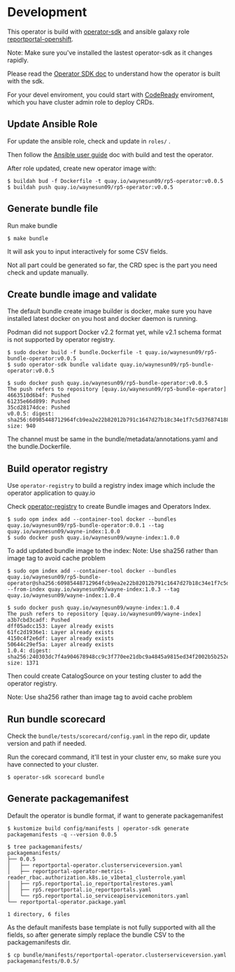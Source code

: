 # Development

This operator is build with [operator-sdk](https://github.com/operator-framework/operator-sdk "operator-sdk") and ansible galaxy role [reportportal-openshift](https://github.com/waynesun09/reportportal-openshift "reportportal-openshift").

Note: Make sure you've installed the lastest operator-sdk as it changes rapidly.

Please read the [Operator SDK doc](https://sdk.operatorframework.io/docs/) to understand how the operator is built with the sdk.

For your devel enviroment, you could start with [CodeReady](https://github.com/code-ready/crc "CodeReady Containers") enviroment, which you have cluster admin role to deploy CRDs.

## Update Ansible Role

For update the ansible role, check and update in `roles/` .

Then follow the [Ansible user guide](https://sdk.operatorframework.io/docs/ansible/ "Ansible User Guide for Operator SDK") doc with build and test the operator.

After role updated, create new operator image with:
```console
$ buildah bud -f Dockerfile -t quay.io/waynesun09/rp5-operator:v0.0.5
$ buildah push quay.io/waynesun09/rp5-operator:v0.0.5
```

## Generate bundle file


Run make bundle
```console
$ make bundle
```
It will ask you to input interactively for some CSV fields.

Not all part could be generated so far, the CRD spec is the part you need check and update manually.

## Create bundle image and validate

The default bundle create image builder is docker, make sure you have installed latest docker on you host and docker daemon is running.

Podman did not support Docker v2.2 format yet, while v2.1 schema format is not supported by operator registry.


```console
$ sudo docker build -f bundle.Dockerfile -t quay.io/waynesun09/rp5-bundle-operator:v0.0.5 .
$ sudo operator-sdk bundle validate quay.io/waynesun09/rp5-bundle-operator:v0.0.5

$ sudo docker push quay.io/waynesun09/rp5-bundle-operator:v0.0.5
The push refers to repository [quay.io/waynesun09/rp5-bundle-operator]
4663510d6b4f: Pushed
61235e66d899: Pushed
35cd28174dce: Pushed
v0.0.5: digest: sha256:60985448712964fcb9ea2e22b82012b791c1647d27b18c34e1f7c5d376874188 size: 940
```

The channel must be same in the bundle/metadata/annotations.yaml and the bundle.Dockerfile.

## Build operator registry

Use `operator-registry` to build a registry index image which include the operator application to quay.io

Check [operator-registry](https://github.com/operator-framework/operator-registry) to create Bundle images and Operators Index.

```console
$ sudo opm index add --container-tool docker --bundles quay.io/waynesun09/rp5-bundle-operator:0.0.1 --tag quay.io/waynesun09/wayne-index:1.0.0
$ sudo docker push quay.io/waynesun09/wayne-index:1.0.0
```

To add updated bundle image to the index:
Note: Use sha256 rather than image tag to avoid cache problem

```console
$ sudo opm index add --container-tool docker --bundles quay.io/waynesun09/rp5-bundle-operator@sha256:60985448712964fcb9ea2e22b82012b791c1647d27b18c34e1f7c5d376874188 --from-index quay.io/waynesun09/wayne-index:1.0.3 --tag quay.io/waynesun09/wayne-index:1.0.4

$ sudo docker push quay.io/waynesun09/wayne-index:1.0.4
The push refers to repository [quay.io/waynesun09/wayne-index]
a3b7cbd3cadf: Pushed
dff05adcc153: Layer already exists
61fc2d1936e1: Layer already exists
4150c4f2e6df: Layer already exists
50644c29ef5a: Layer already exists
1.0.4: digest: sha256:240303dc7f4a904678948cc9c3f770ee21dbc9a4845a9815ed34f2002b5b252e size: 1371
```

Then could create CatalogSource on your testing cluster to add the operator registry.

Note: Use sha256 rather than image tag to avoid cache problem

## Run bundle scorecard

Check the `bundle/tests/scorecard/config.yaml` in the repo dir, update version and path if needed.

Run the corecard command, it'll test in your cluster env, so make sure you have connected to your cluster.
```console
$ operator-sdk scorecard bundle
```

## Generate packagemanifest

Default the operator is bundle format, if want to generate packagemanifest
```console
$ kustomize build config/manifests | operator-sdk generate packagemanifests -q --version 0.0.5

$ tree packagemanifests/
packagemanifests/
├── 0.0.5
│   ├── reportportal-operator.clusterserviceversion.yaml
│   ├── reportportal-operator-metrics-reader_rbac.authorization.k8s.io_v1beta1_clusterrole.yaml
│   ├── rp5.reportportal.io_reportportalrestores.yaml
│   ├── rp5.reportportal.io_reportportals.yaml
│   └── rp5.reportportal.io_serviceapiservicemonitors.yaml
└── reportportal-operator.package.yaml

1 directory, 6 files
```

As the default manifests base template is not fully supported with all the fields, so after generate simply replace the bundle CSV to the packagemanifests dir.
```console
$ cp bundle/manifests/reportportal-operator.clusterserviceversion.yaml packagemanifests/0.0.5/
```
